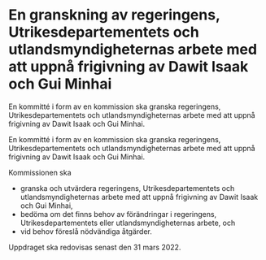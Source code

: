 # En granskning av regeringens, Utrikesdepartementets och utlandsmyndigheternas arbete med att uppnå frigivning av Dawit Isaak och Gui Minhai

En kommitté i form av en kommission ska granska regeringens, Utrikesdepartementets och utlandsmyndigheternas arbete med att uppnå frigivning av Dawit Isaak och Gui Minhai.

En kommitté i form av en kommission ska granska regeringens, Utrikesdepartementets och utlandsmyndigheternas arbete med att uppnå frigivning av Dawit Isaak och Gui Minhai.

Kommissionen ska

* granska och utvärdera regeringens, Utrikesdepartementets och utlandsmyndigheternas arbete med att uppnå frigivning av Dawit Isaak och Gui Minhai,
* bedöma om det finns behov av förändringar i regeringens, Utrikesdepartementets eller utlandsmyndigheternas arbete, och
* vid behov föreslå nödvändiga åtgärder.

Uppdraget ska redovisas senast den 31 mars 2022.
